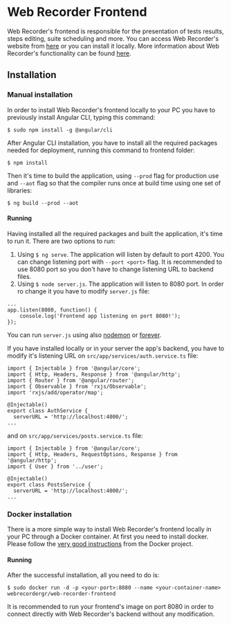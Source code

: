 # Web Recorder Frontend

Web Recorder's frontend is responsible for the presentation of tests results, steps editing, suite scheduling and more. You can access Web Recorder's website from [here](http://snf-766614.vm.okeanos.grnet.gr:8080) or you can install it locally. More information about Web Recorder's functionality can be found [here](http://snf-766614.vm.okeanos.grnet.gr:8080/documentation).

## Installation
### Manual installation
In order to install Web Recorder's frontend locally to your PC you have to previously install Angular CLI, typing this command:
```
$ sudo npm install -g @angular/cli
```

After Angular CLI installation, you have to install all the required packages needed for deployment, running this command to frontend folder:
```
$ npm install
```

Then it's time to build the application, using `--prod` flag for production use and `--aot` flag so that the compiler runs once at build time using one set of libraries:
```
$ ng build --prod --aot
```

#### Running
Having installed all the required packages and built the application, it's time to run it. There are two options to run:
1) Using `$ ng serve`. The application will listen by default to port 4200. You can change listening port with `--port <port>` flag. It is recommended to use 8080 port so you don't have to change listening URL to backend files.
2) Using `$ node server.js`. The application will listen to 8080 port. In order ro change it you have to modify `server.js` file:
```
...
app.listen(8080, function() {
    console.log('Frontend app listening on port 8080!');
});
```

You can run `server.js` using also [nodemon][nodemon] or [forever][forever].

[nodemon]: https://github.com/remy/nodemon
[forever]: https://www.npmjs.com/package/forever

If you have installed locally or in your server the app's backend, you have to modify it's listening URL on `src/app/services/auth.service.ts` file:
```
import { Injectable } from '@angular/core';
import { Http, Headers, Response } from '@angular/http';
import { Router } from '@angular/router';
import { Observable } from 'rxjs/Observable';
import 'rxjs/add/operator/map';

@Injectable()
export class AuthService {
  serverURL = 'http://localhost:4000/';
...
```
and on `src/app/services/posts.service.ts` file:
```
import { Injectable } from '@angular/core';
import { Http, Headers, RequestOptions, Response } from '@angular/http';
import { User } from '../user';

@Injectable()
export class PostsService {
  serverURL = 'http://localhost:4000/';
...
```

### Docker installation
There is a more simple way to install Web Recorder's frontend locally in your PC through a Docker container. At first you need to install docker. Please follow the [very good instructions](https://docs.docker.com/engine/installation/) from the Docker project.

#### Running
After the successful installation, all you need to do is:
```
$ sudo docker run -d -p <your-port>:8080 --name <your-container-name> webrecordergr/web-recorder-frontend
```

It is recommended to run your frontend's image on port 8080 in order to connect directly with Web Recorder's backend without any modification.
